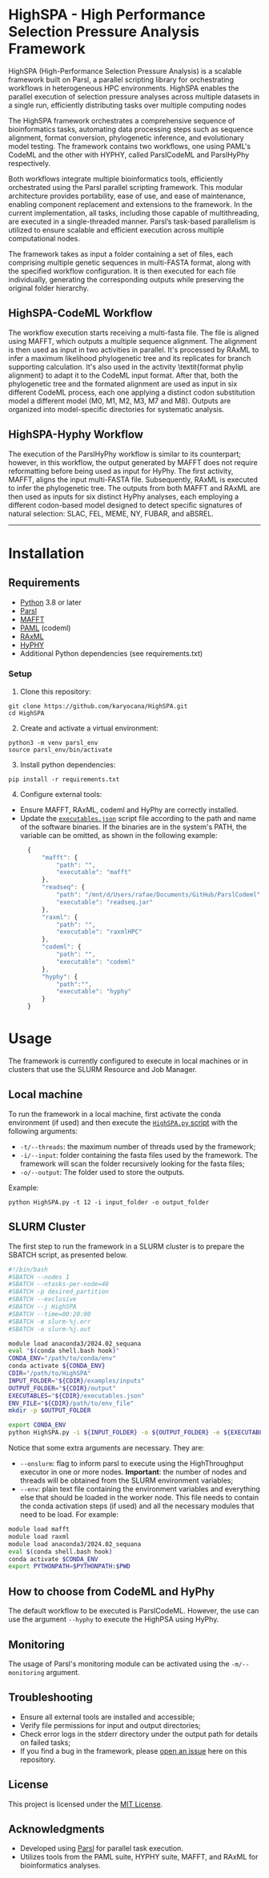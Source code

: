 # HighSPA - High Performance Selection Pressure Analysis Framework
HighSPA (High-Performance Selection Pressure Analysis) is a scalable framework built on Parsl, a parallel scripting library for orchestrating workflows in heterogeneous HPC environments. HighSPA enables the parallel execution of selection pressure analyses across multiple datasets in a single run, efficiently distributing tasks over multiple computing nodes

The HighSPA framework orchestrates a comprehensive sequence of bioinformatics tasks, automating data processing steps such as sequence alignment, format conversion, phylogenetic inference, and evolutionary model testing. The framework contains two workflows, one using PAML's CodeML and the other with HYPHY, called ParslCodeML and ParslHyPhy respectively.

Both workflows integrate multiple bioinformatics tools, efficiently orchestrated using the Parsl parallel scripting framework. This modular architecture provides portability, ease of use, and ease of maintenance, enabling component replacement and extensions to the framework. In the current implementation, all tasks, including those capable of multithreading, are executed in a single-threaded manner. Parsl’s task-based parallelism is utilized to ensure scalable and efficient execution across multiple computational nodes.

The framework takes as input a folder containing a set of files, each comprising multiple genetic sequences in multi-FASTA format, along with the specified workflow configuration. It is then executed for each file individually, generating the corresponding outputs while preserving the original folder hierarchy.

## HighSPA-CodeML Workflow

The workflow execution starts receiving a multi-fasta file. The file is aligned using MAFFT, which outputs a multiple sequence alignment. The alignment is then used as input in two activities in parallel. It's processed by RAxML to infer a maximum likelihood phylogenetic tree and its replicates for branch supporting calculation. It's also used in the activity \textit{format phylip alignment} to adapt it to the CodeML input format. After that, both the phylogenetic tree and the formated alignment are used as input in six different CodeML process, each one applying a distinct codon substitution model a different model (M0, M1, M2, M3, M7 and M8). Outputs are organized into model-specific directories for systematic analysis.


## HighSPA-Hyphy Workflow

The execution of the ParslHyPhy workflow is similar to its counterpart; however, in this workflow, the output generated by MAFFT does not require reformatting before being used as input for HyPhy. The first activity, MAFFT, aligns the input multi-FASTA file. Subsequently, RAxML is executed to infer the phylogenetic tree. The outputs from both MAFFT and RAxML are then used as inputs for six distinct HyPhy analyses, each employing a different codon-based model designed to detect specific signatures of natural selection: SLAC, FEL, MEME, NY, FUBAR, and aBSREL.

---
# Installation
## Requirements
- [Python](https://www.python.org/) 3.8 or later
- [Parsl](https://parsl-project.org/)
- [MAFFT](https://mafft.cbrc.jp/)
- [PAML](http://abacus.gene.ucl.ac.uk/software/paml.html) (codeml)
- [RAxML](https://cme.h-its.org/exelixis/web/software/raxml/)
- [HyPHY](https://hyphy.org/)
- Additional Python dependencies (see requirements.txt)

### Setup
1. Clone this repository:
```
git clone https://github.com/karyocana/HighSPA.git
cd HighSPA
```
2. Create and activate a virtual environment:
```
python3 -m venv parsl_env
source parsl_env/bin/activate
```
3. Install python dependencies:
```
pip install -r requirements.txt
```
4. Configure external tools:
- Ensure MAFFT, RAxML, codeml and HyPhy are correctly installed.
- Update the [``executables.json``](./src/executables.json) script file according to the path and name of the software binaries. If the binaries are in the system's PATH, the variable can be omitted, as shown in the following example:
  ```javascript
    {
        "mafft": {
            "path": "",
            "executable": "mafft"
        },
        "readseq": {
            "path": "/mnt/d/Users/rafae/Documents/GitHub/ParslCodeml",
            "executable": "readseq.jar"
        },
        "raxml": {
            "path": "",
            "executable": "raxmlHPC"
        },
        "codeml": {
            "path": "",
            "executable": "codeml"
        },
        "hyphy": {
            "path":"",
            "executable": "hyphy"
        }
    }

  ```

# Usage

The framework is currently configured to execute in local machines or in clusters that use the SLURM Resource and Job Manager.

## Local machine

To run the framework in a local machine, first activate the conda environment (if used) and then execute the [``HighSPA.py`` script](./src/HighSPA.py) with the following arguments:

- ``-t/--threads``: the maximum number of threads used by the framework;
- ``-i/--input``: folder containing the fasta files used by the framework. The framework will scan the folder recursively looking for the fasta files;
- ``-o/--output``: The folder used to store the outputs.

Example: 
```
python HighSPA.py -t 12 -i input_folder -o output_folder
```

## SLURM Cluster

The first step to run the framework in a SLURM cluster is to prepare the SBATCH script, as presented below.

```sh
#!/bin/bash
#SBATCH --nodes 1
#SBATCH --ntasks-per-node=48
#SBATCH -p desired_partition
#SBATCH --exclusive
#SBATCH --j HighSPA
#SBATCH --time=00:20:00
#SBATCH -e slurm-%j.err
#SBATCH -o slurm-%j.out

module load anaconda3/2024.02_sequana
eval "$(conda shell.bash hook)"
CONDA_ENV="/path/to/conda/env"
conda activate ${CONDA_ENV}
CDIR="/path/to/HighSPA"
INPUT_FOLDER="${CDIR}/examples/inputs"
OUTPUT_FOLDER="${CDIR}/output"
EXECUTABLES="${CDIR}/executables.json"
ENV_FILE="${CDIR}/path/to/env_file"
mkdir -p $OUTPUT_FOLDER

export CONDA_ENV
python HighSPA.py -i ${INPUT_FOLDER} -o ${OUTPUT_FOLDER} -e ${EXECUTABLES} -env ${ENV_FILE} --onslurm

```

Notice that some extra arguments are necessary. They are:

- ``--onslurm``: flag to inform parsl to execute using the HighThroughput executor in one or more nodes. __Important__: the number of nodes and threads will be obtained from the SLURM environment variables;
- ``--env``: plain text file containing the environment variables and everything else that should be loaded in the worker node. This file needs to contain the conda activation steps (if used) and all the necessary modules that need to be load. For example:

```sh
module load mafft
module load raxml
module load anaconda3/2024.02_sequana
eval $(conda shell.bash hook)
conda activate $CONDA_ENV
export PYTHONPATH=$PYTHONPATH:$PWD
```

## How to choose from CodeML and HyPhy

The default workflow to be executed is ParslCodeML. However, the use can use the argument ``--hyphy`` to execute the HighPSA using HyPhy.

## Monitoring

The usage of Parsl's monitoring module can be activated using the ``-m/--monitoring`` argument.


## Troubleshooting
- Ensure all external tools are installed and accessible;
- Verify file permissions for input and output directories;
- Check error logs in the stderr directory under the output path for details on failed tasks;
- If you find a bug in the framework, please [open an issue](https://github.com/karyocana/HighSPA/issues) here on this repository.

## License
This project is licensed under the [MIT License](./LICENSE).

## Acknowledgments
- Developed using [Parsl](https://parsl-project.org/) for parallel task execution.
- Utilizes tools from the PAML suite, HYPHY suite, MAFFT, and RAxML for bioinformatics analyses.
